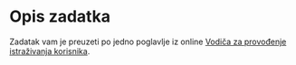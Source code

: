 # Opis zadatka

Zadatak vam je preuzeti po jedno poglavlje iz online [Vodiča za provođenje istraživanja korisnika](https://www.userinterviews.com/ux-research-field-guide). 
